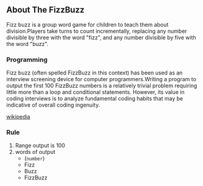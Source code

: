 ## About The FizzBuzz

Fizz buzz is a group word game for children to teach them about division.Players take turns to count incrementally, replacing any number divisible by three with the word "fizz", and any number divisible by five with the word "buzz".

### Programming
Fizz buzz (often spelled FizzBuzz in this context) has been used as an interview screening device for computer programmers.Writing a program to output the first 100 FizzBuzz numbers is a relatively trivial problem requiring little more than a loop and conditional statements. However, its value in coding interviews is to analyze fundamental coding habits that may be indicative of overall coding ingenuity.

[wikipedia][wikipedia-fizzbuzz]

### Rule
1. Range output is 100 
2. words of output
    - (`number`)
    - Fizz
    - Buzz
    - FizzBuzz


[wikipedia-fizzbuzz]:https://en.wikipedia.org/wiki/Fizz_buzz